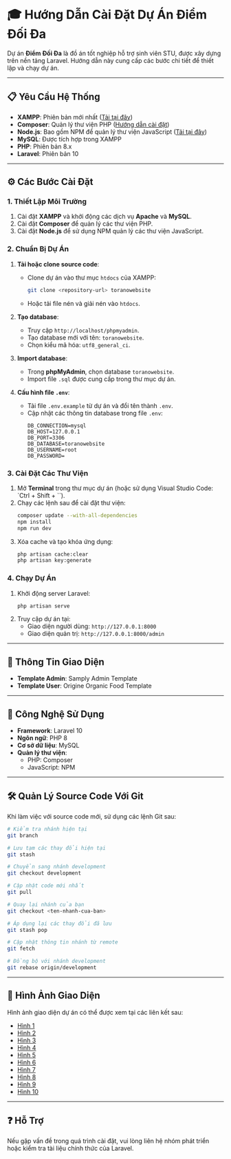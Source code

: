# 🎓 Hướng Dẫn Cài Đặt Dự Án Điểm Đối Đa

Dự án **Điểm Đối Đa** là đồ án tốt nghiệp hỗ trợ sinh viên STU, được xây dựng trên nền tảng Laravel. Hướng dẫn này cung cấp các bước chi tiết để thiết lập và chạy dự án.

---

## 📋 Yêu Cầu Hệ Thống
- **XAMPP**: Phiên bản mới nhất ([Tải tại đây](https://www.apachefriends.org/index.html))
- **Composer**: Quản lý thư viện PHP ([Hướng dẫn cài đặt](https://hocwebchuan.com/tutorial/laravel/install_composer.php))
- **Node.js**: Bao gồm NPM để quản lý thư viện JavaScript ([Tải tại đây](https://nodejs.org/))
- **MySQL**: Được tích hợp trong XAMPP
- **PHP**: Phiên bản 8.x
- **Laravel**: Phiên bản 10

---

## ⚙️ Các Bước Cài Đặt

### 1. Thiết Lập Môi Trường
1. Cài đặt **XAMPP** và khởi động các dịch vụ **Apache** và **MySQL**.
2. Cài đặt **Composer** để quản lý các thư viện PHP.
3. Cài đặt **Node.js** để sử dụng NPM quản lý các thư viện JavaScript.

### 2. Chuẩn Bị Dự Án
1. **Tải hoặc clone source code**:
   - Clone dự án vào thư mục `htdocs` của XAMPP:
     ```bash
     git clone <repository-url> toranowebsite
     ```
   - Hoặc tải file nén và giải nén vào `htdocs`.

2. **Tạo database**:
   - Truy cập `http://localhost/phpmyadmin`.
   - Tạo database mới với tên: `toranowebsite`.
   - Chọn kiểu mã hóa: `utf8_general_ci`.

3. **Import database**:
   - Trong **phpMyAdmin**, chọn database `toranowebsite`.
   - Import file `.sql` được cung cấp trong thư mục dự án.

4. **Cấu hình file `.env`**:
   - Tải file `.env.example` từ dự án và đổi tên thành `.env`.
   - Cập nhật các thông tin database trong file `.env`:
     ```env
     DB_CONNECTION=mysql
     DB_HOST=127.0.0.1
     DB_PORT=3306
     DB_DATABASE=toranowebsite
     DB_USERNAME=root
     DB_PASSWORD=
     ```

### 3. Cài Đặt Các Thư Viện
1. Mở **Terminal** trong thư mục dự án (hoặc sử dụng Visual Studio Code: `Ctrl + Shift + ``).
2. Chạy các lệnh sau để cài đặt thư viện:
   ```bash
   composer update --with-all-dependencies
   npm install
   npm run dev
   ```
3. Xóa cache và tạo khóa ứng dụng:
   ```bash
   php artisan cache:clear
   php artisan key:generate
   ```

### 4. Chạy Dự Án
1. Khởi động server Laravel:
   ```bash
   php artisan serve
   ```
2. Truy cập dự án tại:
   - Giao diện người dùng: `http://127.0.0.1:8000`
   - Giao diện quản trị: `http://127.0.0.1:8000/admin`

---

## 🎨 Thông Tin Giao Diện
- **Template Admin**: Samply Admin Template
- **Template User**: Origine Organic Food Template

---

## 🧩 Công Nghệ Sử Dụng
- **Framework**: Laravel 10
- **Ngôn ngữ**: PHP 8
- **Cơ sở dữ liệu**: MySQL
- **Quản lý thư viện**:
  - PHP: Composer
  - JavaScript: NPM

---

## 🛠️ Quản Lý Source Code Với Git
Khi làm việc với source code mới, sử dụng các lệnh Git sau:

```bash
# Kiểm tra nhánh hiện tại
git branch

# Lưu tạm các thay đổi hiện tại
git stash

# Chuyển sang nhánh development
git checkout development

# Cập nhật code mới nhất
git pull

# Quay lại nhánh của bạn
git checkout <ten-nhanh-cua-ban>

# Áp dụng lại các thay đổi đã lưu
git stash pop

# Cập nhật thông tin nhánh từ remote
git fetch

# Đồng bộ với nhánh development
git rebase origin/development
```

---

## 📸 Hình Ảnh Giao Diện
Hình ảnh giao diện dự án có thể được xem tại các liên kết sau:
- [Hình 1](https://github.com/user-attachments/assets/e8b5dc39-a09d-45d0-b18f-c45352a9ca4c)
- [Hình 2](https://github.com/user-attachments/assets/9082851b-4e7d-4cc4-bde0-12a01c9f9332)
- [Hình 3](https://github.com/user-attachments/assets/a8f61618-c626-4def-b258-cfc0fb85f972)
- [Hình 4](https://github.com/user-attachments/assets/9f6b5059-f064-4ff0-93d8-c906c208c6f5)
- [Hình 5](https://github.com/user-attachments/assets/b86ed214-8ffa-47ca-a18c-9075f3770c7b)
- [Hình 6](https://github.com/user-attachments/assets/00c8de4f-3c64-4adf-85d6-89dd300dcaa8)
- [Hình 7](https://github.com/user-attachments/assets/c486c464-5a61-4aba-9945-001cff9aec3a)
- [Hình 8](https://github.com/user-attachments/assets/76db9809-7f4b-424c-9355-9e5a6c4bfeb9)
- [Hình 9](https://github.com/user-attachments/assets/fb457d2b-87cf-4de0-bea6-0aa4deac88d0)
- [Hình 10](https://github.com/user-attachments/assets/be0d43ff-8c43-4edf-8321-22e05e8b429a)

---

## ❓ Hỗ Trợ
Nếu gặp vấn đề trong quá trình cài đặt, vui lòng liên hệ nhóm phát triển hoặc kiểm tra tài liệu chính thức của Laravel.